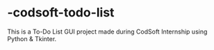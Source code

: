 # -codsoft-todo-list
 This is a To-Do List GUI project made during CodSoft Internship using Python &amp; Tkinter.
